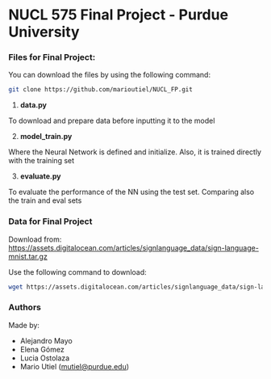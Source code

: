 # NUCL 575 Final Project - Purdue University

### Files for Final Project:

You can download the files by using the following command:
```bash
git clone https://github.com/marioutiel/NUCL_FP.git
```

1) **data.py**

To download and prepare data before inputting it to the model

2) **model_train.py**

Where the Neural Network is defined and initialize. Also, it is trained directly with the training set

3) **evaluate.py**

To evaluate the performance of the NN using the test set. Comparing also the train and eval sets

### Data for Final Project

Download from:
https://assets.digitalocean.com/articles/signlanguage_data/sign-language-mnist.tar.gz

Use the following command to download:
```bash
wget https://assets.digitalocean.com/articles/signlanguage_data/sign-language-mnist.tar.gz 
```

### Authors

Made by:
- Alejandro Mayo
- Elena Gómez
- Lucia Ostolaza 
- Mario Utiel (mutiel@purdue.edu)
